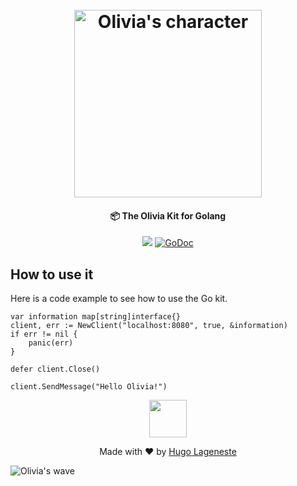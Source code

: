 <h1 align="center">
  <br>
  <img src="https://olivia-ai.org/img/icons/olivia-with-text.png" alt="Olivia's character" width="300">
  <br>
</h1>

<h4 align="center">📦 The Olivia Kit for Golang</h4>

<p align="center">
  <a href="https://github.com/olivia-ai/olivia-kit-go/actions?query=workflow%3A%22Format+checker%22"><img src="https://github.com/olivia-ai/olivia-kit-go/workflows/Format%20checker/badge.svg"></a>
  <a href="https://pkg.go.dev/github.com/olivia-ai/olivia-kit-go"><img src="https://godoc.org/github.com/olivia-ai/olivia?status.svg" alt="GoDoc"></a>
</p>

## How to use it
Here is a code example to see how to use the Go kit.
```golang
var information map[string]interface{}
client, err := NewClient("localhost:8080", true, &information)
if err != nil {
	panic(err)
}

defer client.Close()

client.SendMessage("Hello Olivia!")
```

<p align="center">
  <img width="60" src="https://olivia-ai.org/img/icons/olivia.png">
<p>

<p align="center">
  Made with ❤️ by <a href="https://github.com/hugolgst">Hugo Lageneste</a>
</p>

![Olivia's wave](https://olivia-ai.org/img/background-olivia.png)
